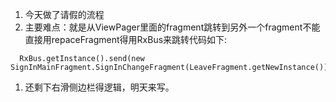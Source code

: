 1. 今天做了请假的流程
2. 主要难点：就是从ViewPager里面的fragment跳转到另外一个fragment不能直接用repaceFragment得用RxBus来跳转代码如下:

```
  RxBus.getInstance().send(new SignInMainFragment.SignInChangeFragment(LeaveFragment.getNewInstance()));
```
1. 还剩下右滑侧边栏得逻辑，明天来写。

